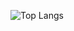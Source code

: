 ![Top Langs](https://github-readme-stats.vercel.app/api/top-langs/?username=myusername&hide=javascript,css,scss,html&theme=tokyonight)

